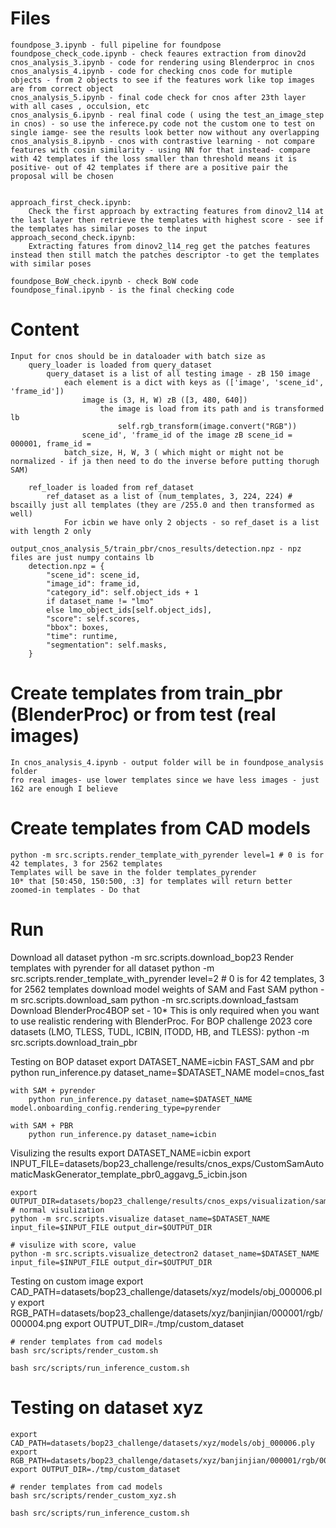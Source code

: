 # Files
    foundpose_3.ipynb - full pipeline for foundpose 
    foundpose_check_code.ipynb - check feaures extraction from dinov2d
    cnos_analysis_3.ipynb - code for rendering using Blenderproc in cnos
    cnos_analysis_4.ipynb - code for checking cnos code for mutiple objects - from 2 objects to see if the features work like top images are from correct object
    cnos_analysis_5.ipynb - final code check for cnos after 23th layer with all cases , occulsion, etc 
    cnos_analysis_6.ipynb - real final code ( using the test_an_image_step in cnos) - so use the inferece.py code not the custom one to test on single iamge- see the results look better now without any overlapping
    cnos_analysis_8.ipynb - cnos with contrastive learning - not compare features with cosin similarity - using NN for that instead- compare with 42 templates if the loss smaller than threshold means it is positive- out of 42 templates if there are a positive pair the proposal will be chosen


    approach_first_check.ipynb: 
        Check the first approach by extracting features from dinov2_l14 at the last layer then retrieve the templates with highest score - see if the templates has similar poses to the input  
    approach_second_check.ipynb: 
        Extracting fatures from dinov2_l14_reg get the patches features instead then still match the patches descriptor -to get the templates with similar poses

    foundpose_BoW_check.ipynb - check BoW code
    foundpose_final.ipynb - is the final checking code

# Content
    Input for cnos should be in dataloader with batch size as
        query_loader is loaded from query_dataset 
            query_dataset is a list of all testing image - zB 150 image
                each element is a dict with keys as (['image', 'scene_id', 'frame_id'])
                    image is (3, H, W) zB ([3, 480, 640])
                        the image is load from its path and is transformed lb
                            self.rgb_transform(image.convert("RGB"))
                    scene_id', 'frame_id of the image zB scene_id = 000001, frame_id =  
                batch_size, H, W, 3 ( which might or might not be normalized - if ja then need to do the inverse before putting thorugh SAM)

        ref_loader is loaded from ref_dataset 
            ref_dataset as a list of (num_templates, 3, 224, 224) # bscailly just all templates (they are /255.0 and then transformed as well)
                For icbin we have only 2 objects - so ref_daset is a list with length 2 only 
    
    output_cnos_analysis_5/train_pbr/cnos_results/detection.npz - npz files are just numpy contains lb
        detection.npz = {
            "scene_id": scene_id,
            "image_id": frame_id,
            "category_id": self.object_ids + 1
            if dataset_name != "lmo"
            else lmo_object_ids[self.object_ids],
            "score": self.scores,
            "bbox": boxes,
            "time": runtime,
            "segmentation": self.masks,
        }
# Create templates from train_pbr (BlenderProc) or from test (real images)
    In cnos_analysis_4.ipynb - output folder will be in foundpose_analysis folder
    fro real images- use lower templates since we have less images - just 162 are enough I believe
# Create templates from CAD models 
    python -m src.scripts.render_template_with_pyrender level=1 # 0 is for 42 templates, 3 for 2562 templates
    Templates will be save in the folder templates_pyrender
    10* that [50:450, 150:500, :3] for templates will return better zoomed-in templates - Do that

# Run
Download all dataset
    python -m src.scripts.download_bop23
Render templates with pyrender for all dataset
    python -m src.scripts.render_template_with_pyrender level=2 # 0 is for 42 templates, 3 for 2562 templates
download model weights of SAM and Fast SAM
    python -m src.scripts.download_sam
    python -m src.scripts.download_fastsam
Download BlenderProc4BOP set - 10* This is only required when you want to use realistic rendering with BlenderProc.
    For BOP challenge 2023 core datasets (LMO, TLESS, TUDL, ICBIN, ITODD, HB, and TLESS):
        python -m src.scripts.download_train_pbr

Testing on BOP dataset
    export DATASET_NAME=icbin 
    FAST_SAM and pbr
        python run_inference.py dataset_name=$DATASET_NAME model=cnos_fast

    with SAM + pyrender
        python run_inference.py dataset_name=$DATASET_NAME model.onboarding_config.rendering_type=pyrender

    with SAM + PBR
        python run_inference.py dataset_name=icbin
 
Visulizing the results
    export DATASET_NAME=icbin 
    export INPUT_FILE=datasets/bop23_challenge/results/cnos_exps/CustomSamAutomaticMaskGenerator_template_pbr0_aggavg_5_icbin.json

    export OUTPUT_DIR=datasets/bop23_challenge/results/cnos_exps/visualization/sam_pbr_icbin_20%/
    # normal visulization
    python -m src.scripts.visualize dataset_name=$DATASET_NAME input_file=$INPUT_FILE output_dir=$OUTPUT_DIR

    # visulize with score, value
    python -m src.scripts.visualize_detectron2 dataset_name=$DATASET_NAME input_file=$INPUT_FILE output_dir=$OUTPUT_DIR

Testing on custom image
    export CAD_PATH=datasets/bop23_challenge/datasets/xyz/models/obj_000006.ply
    export RGB_PATH=datasets/bop23_challenge/datasets/xyz/banjinjian/000001/rgb/000004.png
    export OUTPUT_DIR=./tmp/custom_dataset

    # render templates from cad models
    bash src/scripts/render_custom.sh

    bash src/scripts/run_inference_custom.sh

# Testing on dataset xyz
    export CAD_PATH=datasets/bop23_challenge/datasets/xyz/models/obj_000006.ply
    export RGB_PATH=datasets/bop23_challenge/datasets/xyz/banjinjian/000001/rgb/000004.png
    export OUTPUT_DIR=./tmp/custom_dataset

    # render templates from cad models
    bash src/scripts/render_custom_xyz.sh

    bash src/scripts/run_inference_custom.sh





